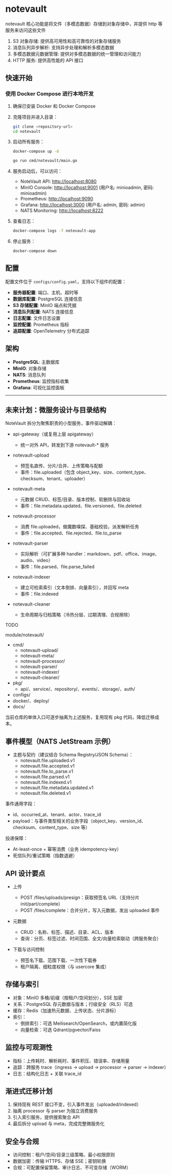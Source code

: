 # notevault

notevault 核心功能是将文件（多模态数据）存储到对象存储中，并提供 http 等服务来访问这些文件

1. S3 对象存储: 提供高可用性和高可靠性的对象存储服务
2. 消息队列异步解析: 支持异步处理和解析多模态数据
3. 多模态数据元数据管理: 提供对多模态数据的统一管理和访问能力
4. HTTP 服务: 提供高性能的 API 接口

## 快速开始

### 使用 Docker Compose 进行本地开发

1. 确保已安装 Docker 和 Docker Compose

2. 克隆项目并进入目录：

   ```bash
   git clone <repository-url>
   cd notevault
   ```

3. 启动所有服务：

   ```bash
   docker-compose up -d
   ```

   ```bash
   go run cmd/notevault/main.go
   ```

4. 服务启动后，可以访问：

   - NoteVault API: <http://localhost:8080>
   - MinIO Console: <http://localhost:9001> (用户名: minioadmin, 密码: minioadmin)
   - Prometheus: <http://localhost:9090>
   - Grafana: <http://localhost:3000> (用户名: admin, 密码: admin)
   - NATS Monitoring: <http://localhost:8222>

5. 查看日志：

   ```bash
   docker-compose logs -f notevault-app
   ```

6. 停止服务：

   ```bash
   docker-compose down
   ```

## 配置

配置文件位于 `configs/config.yaml`，支持以下组件的配置：

- **服务器配置**: 端口、主机、超时等
- **数据库配置**: PostgreSQL 连接信息
- **S3 存储配置**: MinIO 端点和凭据
- **消息队列配置**: NATS 连接信息
- **日志配置**: 文件日志设置
- **监控配置**: Prometheus 指标
- **追踪配置**: OpenTelemetry 分布式追踪

## 架构

- **PostgreSQL**: 主数据库
- **MinIO**: 对象存储
- **NATS**: 消息队列
- **Prometheus**: 监控指标收集
- **Grafana**: 可视化监控面板

---

## 未来计划：微服务设计与目录结构

NoteVault 拆分为聚焦职责的小型服务，事件驱动解耦：

- api-gateway（或复用上层 apigateway）

  - 统一对外 API，转发到下游 notevault-\* 服务

- notevault-upload

  - 预签名直传、分片/合并、上传策略与配额
  - 事件：file.uploaded（包含 object_key、size、content_type、checksum、tenant、uploader）

- notevault-meta

  - 元数据 CRUD、标签/目录、版本控制、软删除与回收站
  - 事件：file.metadata.updated、file.versioned、file.deleted

- notevault-processor

  - 消费 file.uploaded，做魔数嗅探、基础校验，派发解析任务
  - 事件：file.accepted、file.rejected、file.to_parse

- notevault-parser

  - 实际解析（可扩展多种 handler：markdown、pdf、office、image、audio、video）
  - 事件：file.parsed、file.parse_failed

- notevault-indexer

  - 建立可检索索引（文本倒排、向量索引），并回写 meta
  - 事件：file.indexed

- notevault-cleaner
  - 生命周期与归档策略（冷热分层、过期清理、合规擦除）

TODO

module/notevault/

- cmd/
  - notevault-upload/
  - notevault-meta/
  - notevault-processor/
  - notevault-parser/
  - notevault-indexer/
  - notevault-cleaner/
- pkg/
  - api/、service/、repository/、events/、storage/、auth/
- configs/
- docker/、deploy/
- docs/

当前仓库的单体入口可逐步抽离为上述服务，复用现有 pkg 代码，降低迁移成本。

## 事件模型（NATS JetStream 示例）

- 主题与契约（建议结合 Schema Registry/JSON Schema）：
  - notevault.file.uploaded.v1
  - notevault.file.accepted.v1
  - notevault.file.to_parse.v1
  - notevault.file.parsed.v1
  - notevault.file.indexed.v1
  - notevault.file.metadata.updated.v1
  - notevault.file.deleted.v1

事件通用字段：

- id、occurred_at、tenant、actor、trace_id
- payload：与事件类型相关的业务字段（object_key、version_id、checksum、content_type、size 等）

投递保障：

- At-least-once + 幂等消费（业务 idempotency-key）
- 死信队列/重试策略（指数退避）

## API 设计要点

- 上传

  - POST /files/uploads/presign：获取预签名 URL（支持分片 init/part/complete）
  - POST /files/complete：合并分片，写入元数据，发出 uploaded 事件

- 元数据

  - CRUD：名称、标签、描述、目录、ACL、版本
  - 查询：分页、标签过滤、时间范围、全文/向量检索联动（跨服务聚合）

- 下载与访问控制
  - 预签名下载、范围下载、一次性下载券
  - 租户隔离、细粒度权限（与 usercore 集成）

## 存储与索引

- 对象：MinIO 多桶/前缀（按租户/空间划分），SSE 加密
- 关系：PostgreSQL 存元数据与版本；行级安全（RLS）可选
- 缓存：Redis（加速热元数据、上传状态、分片游标）
- 索引：
  - 倒排索引：可选 Meilisearch/OpenSearch，或内置简化版
  - 向量检索：可选 Qdrant/pgvector/Faiss

## 监控与可观测性

- 指标：上传耗时、解析耗时、事件积压、错误率、存储用量
- 追踪：跨服务 trace（ingress -> upload -> processor -> parser -> indexer）
- 日志：结构化日志 + 关联 trace_id

## 渐进式迁移计划

1. 保持现有 REST 接口不变，引入事件发出（uploaded/indexed）
2. 抽离 processor 与 parser 为独立消费服务
3. 引入索引服务，提供搜索聚合 API
4. 最后拆分 upload 与 meta，完成完整微服务化

## 安全与合规

- 访问控制：租户/空间/目录三级策略、最小权限原则
- 数据加密：传输 HTTPS、存储 SSE；密钥轮换
- 合规：可配置保留策略、审计日志、不可变存储（WORM）
